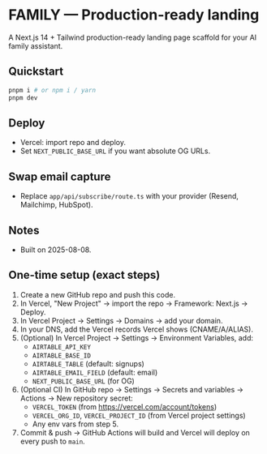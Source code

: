 
# FAMILY — Production-ready landing

A Next.js 14 + Tailwind production-ready landing page scaffold for your AI family assistant.

## Quickstart

```bash
pnpm i # or npm i / yarn
pnpm dev
```

## Deploy

- Vercel: import repo and deploy.
- Set `NEXT_PUBLIC_BASE_URL` if you want absolute OG URLs.

## Swap email capture

- Replace `app/api/subscribe/route.ts` with your provider (Resend, Mailchimp, HubSpot).

## Notes

- Built on 2025-08-08.


## One-time setup (exact steps)

1. Create a new GitHub repo and push this code.
2. In Vercel, "New Project" → import the repo → Framework: Next.js → Deploy.
3. In Vercel Project → Settings → Domains → add your domain.
4. In your DNS, add the Vercel records Vercel shows (CNAME/A/ALIAS).
5. (Optional) In Vercel Project → Settings → Environment Variables, add:
   - `AIRTABLE_API_KEY`
   - `AIRTABLE_BASE_ID`
   - `AIRTABLE_TABLE` (default: signups)
   - `AIRTABLE_EMAIL_FIELD` (default: email)
   - `NEXT_PUBLIC_BASE_URL` (for OG)
6. (Optional CI) In GitHub repo → Settings → Secrets and variables → Actions → New repository secret:
   - `VERCEL_TOKEN` (from https://vercel.com/account/tokens)
   - `VERCEL_ORG_ID`, `VERCEL_PROJECT_ID` (from Vercel project settings)
   - Any env vars from step 5.
7. Commit & push → GitHub Actions will build and Vercel will deploy on every push to `main`.
